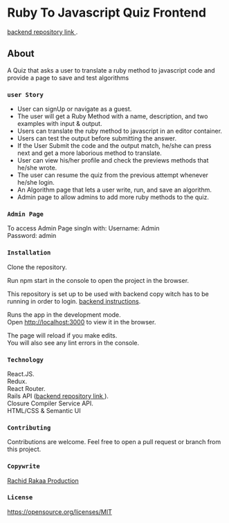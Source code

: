 # Ruby To Javascript Quiz Frontend

[backend repository link ](https://github.com/rachid1982fsb/ruby-to-javascript-quiz-backend).

##  About

A Quiz that asks a user to translate a ruby method to javascript code and provide a page to save and test algorithms
 
### `user Story`
* User can signUp or navigate as a guest.<br />
* The user will get a Ruby Method with a name, description, and two examples with input & output.<br />
* Users can translate the ruby method to javascript in an editor container.<br />
* Users can test the output before submitting the answer.<br />
* If the User Submit the code and the output match, he/she can press next and get a more laborious method to translate.<br />
* User can view his/her profile and check the previews methods that he/she wrote.<br />
* The user can resume the quiz from the previous attempt whenever he/she login.<br />
* An Algorithm page that lets a user write, run, and save an algorithm.<br />
* Admin page to allow admins to add more ruby methods to the quiz.<br />
### `Admin Page`
To access Admin Page singIn with:
Username: Admin <br />
Password: admin <br />

### `Installation`
Clone the repository.

Run npm start in the console to open the project in the browser.<br />

This repository is set up to be used with backend copy witch has to be running in order to login. [backend instructions](https://github.com/rachid1982fsb/ruby-to-javascript-quiz-backend).<br />

Runs the app in the development mode.<br />
Open [http://localhost:3000](http://localhost:3000) to view it in the browser.

The page will reload if you make edits.<br />
You will also see any lint errors in the console.

### `Technology`

React.JS.<br />
Redux.<br />
React Router.<br />
Rails API ([backend repository link ](https://github.com/rachid1982fsb/ruby-to-javascript-quiz-backend)).<br />
Closure Compiler Service API.<br />
HTML/CSS & Semantic UI<br />

### `Contributing`

Contributions are welcome. Feel free to open a pull request or branch from this project.

### `Copywrite`

[Rachid Rakaa Production](https://github.com/rachid1982fsb)

### `License`
https://opensource.org/licenses/MIT
